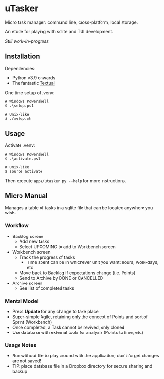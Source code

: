 # uTasker

Micro task manager: command line, cross-platform, local storage.

An etude for playing with sqlite and TUI development.

_Still work-in-progress_

## Installation

Dependencies:

- Python v3.9 onwards
- The fantastic [Textual](https://textual.textualize.io/)

One time setup of .venv:
```
# Windows Powershell
$ .\setup.ps1

# Unix-like
$ ./setup.sh
```

## Usage

Activate .venv:
```
# Windows Powershell
$ .\activate.ps1

# Unix-like
$ source activate
```

Then execute `apps/utasker.py --help` for more instructions.

## Micro Manual

Manages a table of tasks in a sqlite file that can be located anywhere you wish.

### Workflow

- Backlog screen
  - Add new tasks
  - Select UPCOMING to add to Workbench screen
- Workbench screen
  - Track the progress of tasks
    - Time spent can be in whichever unit you want: hours, work-days, etc
  - Move back to Backlog if expectations change (i.e. Points)
  - Send to Archive by DONE or CANCELLED
- Archive screen
  - See list of completed tasks

### Mental Model

- Press **Update** for any change to take place
- Super-simple Agile, retaining only the concept of Points and sort of Sprint (Workbench)
- Once completed, a Task cannot be revived, only cloned
- Use database with external tools for analysis (Points to time, etc)

### Usage Notes

- Run without file to play around with the application; don't forget changes are not saved!
- TIP: place database file in a Dropbox directory for secure sharing and backup